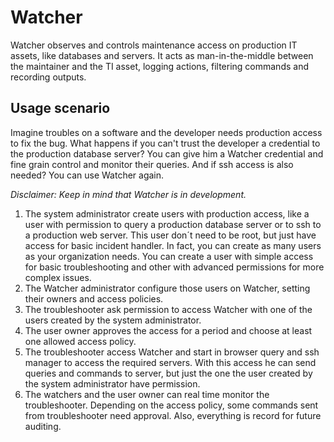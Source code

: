 Watcher
=======

Watcher observes and controls maintenance access on production IT assets, like databases and servers. It acts as man-in-the-middle between the maintainer and the TI asset, logging actions, filtering commands and recording outputs.

Usage scenario
--------------

Imagine troubles on a software and the developer needs production access to fix the bug. What happens if you can't trust the developer a credential to the production database server? You can give him a Watcher credential and fine grain control and monitor their queries. And if ssh access is also needed? You can use Watcher again.

*Disclaimer: Keep in mind that Watcher is in development.*

1. The system administrator create users with production access, like a user with permission to query a production database server or to ssh to a production web server. This user don´t need to be root, but just have access for basic incident handler. In fact, you can create as many users as your organization needs. You can create a user with simple access for basic troubleshooting and other with advanced permissions for more complex issues.
2. The Watcher administrator configure those users on Watcher, setting their  owners and access policies.
3. The troubleshooter ask permission to access Watcher with one of the users  created by the system administrator.
4. The user owner approves the access for a period and choose at least one  allowed access policy.
5. The troubleshooter access Watcher and start in browser query and ssh  manager to access the required servers. With this access he can send  queries and commands to server, but just the one the user created by the system administrator have permission.
6. The watchers and the user owner can real time monitor the troubleshooter. Depending  on the access policy, some commands sent from troubleshooter need approval. Also, everything is record for future auditing.
